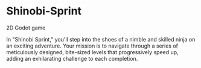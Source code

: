 # Shinobi-Sprint
2D Godot game

In "Shinobi Sprint," you'll step into the shoes of a nimble and skilled ninja on an exciting adventure.
Your mission is to navigate through a series of meticulously designed, bite-sized levels 
that progressively speed up, adding an exhilarating challenge to each completion.
